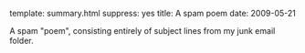 template: summary.html
suppress: yes
title: A spam poem
date: 2009-05-21

A spam "poem", consisting entirely of subject lines from my junk
email folder.

